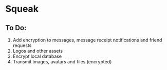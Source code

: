 # Squeak

## To Do: 

1. Add encryption to messages, message receipt notifications and friend requests
2. Logos and other assets
3. Encrypt local database
4. Transmit images, avatars and files (encrypted)
